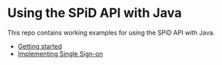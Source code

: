 # Using the SPiD API with Java

This repo contains working examples for using the SPiD API with Java.

- [Getting started](getting-started)
- [Implementing Single Sign-on](login)
